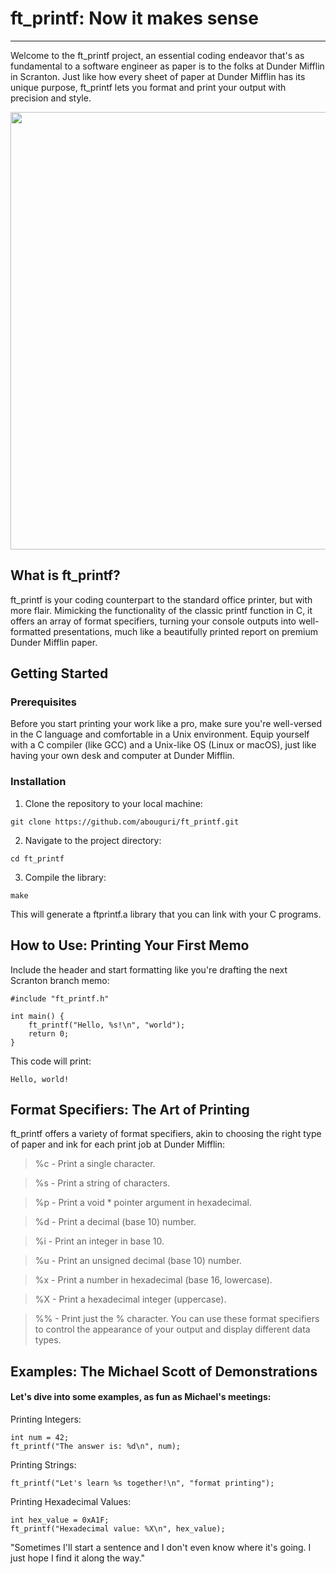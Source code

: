 # ft_printf: Now it makes sense

---
Welcome to the ft_printf project, an essential coding endeavor that's as fundamental to a software engineer as paper is to the folks at Dunder Mifflin in Scranton. Just like how every sheet of paper at Dunder Mifflin has its unique purpose, ft_printf lets you format and print your output with precision and style.

</p>
<p align="center">
<img src="https://media0.giphy.com/media/IJLVLpZQuS4z6/giphy.gif" width="700">
<p/>

## What is ft_printf?
ft_printf is your coding counterpart to the standard office printer, but with more flair. Mimicking the functionality of the classic printf function in C, it offers an array of format specifiers, turning your console outputs into well-formatted presentations, much like a beautifully printed report on premium Dunder Mifflin paper.

## Getting Started
### Prerequisites
Before you start printing your work like a pro, make sure you're well-versed in the C language and comfortable in a Unix environment. Equip yourself with a C compiler (like GCC) and a Unix-like OS (Linux or macOS), just like having your own desk and computer at Dunder Mifflin.

### Installation
1. Clone the repository to your local machine:
```
git clone https://github.com/abouguri/ft_printf.git
```
2. Navigate to the project directory:
```
cd ft_printf
```
3. Compile the library:
```
make
```
This will generate a ftprintf.a library that you can link with your C programs.

## How to Use: Printing Your First Memo
Include the header and start formatting like you're drafting the next Scranton branch memo:
```
#include "ft_printf.h"

int main() {
    ft_printf("Hello, %s!\n", "world");
    return 0;
}
```
This code will print:
```
Hello, world!
```
## Format Specifiers: The Art of Printing
ft_printf offers a variety of format specifiers, akin to choosing the right type of paper and ink for each print job at Dunder Mifflin:

>%c - Print a single character.

>%s - Print a string of characters.

>%p - Print a void * pointer argument in hexadecimal.

>%d - Print a decimal (base 10) number.

>%i - Print an integer in base 10.

>%u - Print an unsigned decimal (base 10) number.

>%x - Print a number in hexadecimal (base 16, lowercase).

>%X - Print a hexadecimal integer (uppercase).

>%% - Print just the % character.
You can use these format specifiers to control the appearance of your output and display different data types.

## Examples: The Michael Scott of Demonstrations
#### Let's dive into some examples, as fun as Michael's meetings:
Printing Integers:
```
int num = 42;
ft_printf("The answer is: %d\n", num);
```
Printing Strings:
```
ft_printf("Let's learn %s together!\n", "format printing");
```
Printing Hexadecimal Values:
```
int hex_value = 0xA1F;
ft_printf("Hexadecimal value: %X\n", hex_value);
```

"Sometimes I'll start a sentence and I don't even know where it's going. I just hope I find it along the way."

